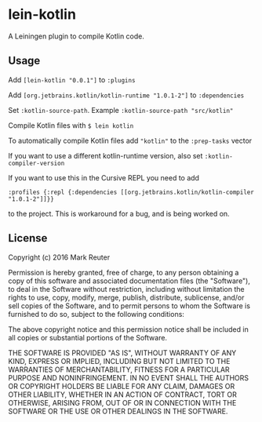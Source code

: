 # lein-kotlin

A Leiningen plugin to compile Kotlin code.

## Usage

Add `[lein-kotlin "0.0.1"]` to `:plugins`

Add `[org.jetbrains.kotlin/kotlin-runtime "1.0.1-2"]` to `:dependencies`

Set `:kotlin-source-path`. Example `:kotlin-source-path "src/kotlin"`

Compile Kotlin files with `$ lein kotlin`

To automatically compile Kotlin files add `"kotlin"` to the `:prep-tasks` vector

If you want to use a different kotlin-runtime version, also set `:kotlin-compiler-version`

If you want to use this in the Cursive REPL you need to add 

`:profiles {:repl {:dependencies [[org.jetbrains.kotlin/kotlin-compiler "1.0.1-2"]]}}` 

to the project. This is workaround for a bug, and is being worked on.

## License

Copyright (c) 2016 Mark Reuter

Permission is hereby granted, free of charge, to any person obtaining a copy of this software and associated documentation files (the "Software"), to deal in the Software without restriction, including without limitation the rights to use, copy, modify, merge, publish, distribute, sublicense, and/or sell copies of the Software, and to permit persons to whom the Software is furnished to do so, subject to the following conditions:

The above copyright notice and this permission notice shall be included in all copies or substantial portions of the Software.

THE SOFTWARE IS PROVIDED "AS IS", WITHOUT WARRANTY OF ANY KIND, EXPRESS OR IMPLIED, INCLUDING BUT NOT LIMITED TO THE WARRANTIES OF MERCHANTABILITY, FITNESS FOR A PARTICULAR PURPOSE AND NONINFRINGEMENT. IN NO EVENT SHALL THE AUTHORS OR COPYRIGHT HOLDERS BE LIABLE FOR ANY CLAIM, DAMAGES OR OTHER LIABILITY, WHETHER IN AN ACTION OF CONTRACT, TORT OR OTHERWISE, ARISING FROM, OUT OF OR IN CONNECTION WITH THE SOFTWARE OR THE USE OR OTHER DEALINGS IN THE SOFTWARE.
